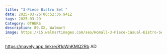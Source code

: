 ```yaml
---
title: "3-Piece Bistro Set "
date: 2025-03-26T06:52:36.941Z
tags: 2025-03-29
Category: OTHERS
description: 89.XX, Walmart
image: https://i5.walmartimages.com/seo/Homall-3-Piece-Casual-Bistro-Set-with-Wicker-Chairs-and-Coffee-Table-for-Patio-Furniture-Black_529b4c5a-ee90-4aec-ac65-0b68c6a5809f.843a395e4e73040df16d64f5cc2ae099.jpeg?odnHeight=640&odnWidth=640&odnBg=FFFFFF
---
```

https://mavely.app.link/e/81oWnKMQ2Rb   AD
